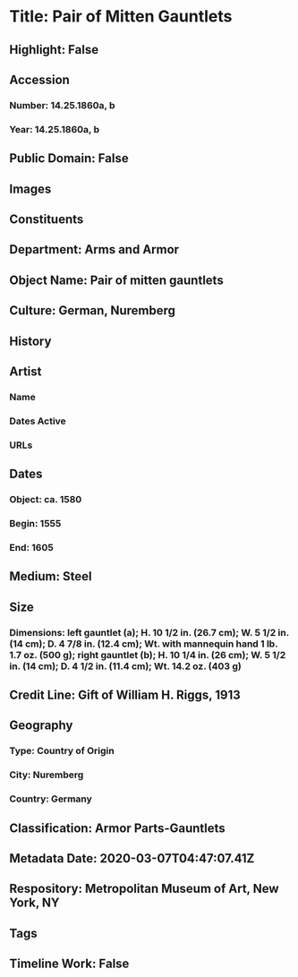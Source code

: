# Title: Pair of Mitten Gauntlets
## Highlight: False
## Accession
### Number: 14.25.1860a, b
### Year: 14.25.1860a, b
## Public Domain: False
## Images
## Constituents
## Department: Arms and Armor
## Object Name: Pair of mitten gauntlets
## Culture: German, Nuremberg
## History
## Artist
### Name
### Dates Active
### URLs
## Dates
### Object: ca. 1580
### Begin: 1555
### End: 1605
## Medium: Steel
## Size
### Dimensions: left gauntlet (a); H. 10 1/2 in. (26.7 cm); W. 5 1/2 in. (14 cm); D. 4 7/8 in. (12.4 cm); Wt. with mannequin hand 1 lb. 1.7 oz. (500 g); right gauntlet (b); H. 10 1/4 in. (26 cm); W. 5 1/2 in. (14 cm); D. 4 1/2 in. (11.4 cm); Wt. 14.2 oz. (403 g)
## Credit Line: Gift of William H. Riggs, 1913
## Geography
### Type: Country of Origin
### City: Nuremberg
### Country: Germany
## Classification: Armor Parts-Gauntlets
## Metadata Date: 2020-03-07T04:47:07.41Z
## Respository: Metropolitan Museum of Art, New York, NY
## Tags
## Timeline Work: False